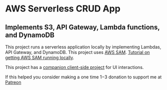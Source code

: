 # AWS Serverless CRUD App 

## Implements S3, API Gateway, Lambda functions, and DynamoDB

This project runs a serverless application locally by implementing Lambdas, API Gateway, and DynamoDB.  This project uses [AWS SAM](https://aws.amazon.com/serverless/sam/).  [Tutorial on getting AWS SAM running locally](https://github.com/aaronwht/aws-sam-dynamodb-local).  

This project has a [companion client-side project](https://github.com/aaronwht/aws-sam-client) for UI interactions.



If this helped you consider making a one time $1-$3 donation to support me at [Patreon](https://www.patreon.com/aaronwht)
